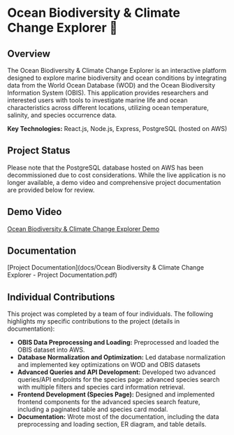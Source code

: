 # Ocean Biodiversity & Climate Change Explorer 🌊

## Overview

The Ocean Biodiversity & Climate Change Explorer is an interactive platform designed to explore marine biodiversity and ocean conditions by integrating data from the World Ocean Database (WOD) and the Ocean Biodiversity Information System (OBIS). This application provides researchers and interested users with tools to investigate marine life and ocean characteristics across different locations, utilizing ocean temperature, salinity, and species occurrence data.

**Key Technologies:** React.js, Node.js, Express, PostgreSQL (hosted on AWS)

## Project Status

Please note that the PostgreSQL database hosted on AWS has been decommissioned due to cost considerations. While the live application is no longer available, a demo video and comprehensive project documentation are provided below for review.

## Demo Video

[Ocean Biodiversity & Climate Change Explorer Demo](https://www.youtube.com/watch?v=fFq6oStJ7bc)

## Documentation

[Project Documentation](docs/Ocean Biodiversity & Climate Change Explorer - Project Documentation.pdf)

## Individual Contributions

This project was completed by a team of four individuals. The following highlights my specific contributions to the project (details in documentation):

*   **OBIS Data Preprocessing and Loading:** Preprocessed and loaded the OBIS dataset into AWS.
*   **Database Normalization and Optimization:** Led database normalization and implemented key optimizations on WOD and OBIS datasets
*   **Advanced Queries and API Development:** Developed two advanced queries/API endpoints for the species page: advanced species search with multiple filters and species card information retrieval.
*   **Frontend Development (Species Page):** Designed and implemented frontend components for the advanced species search feature, including a paginated table and species card modal.
*   **Documentation:** Wrote most of the documentation, including the data preprocessing and loading section, ER diagram, and table details.
